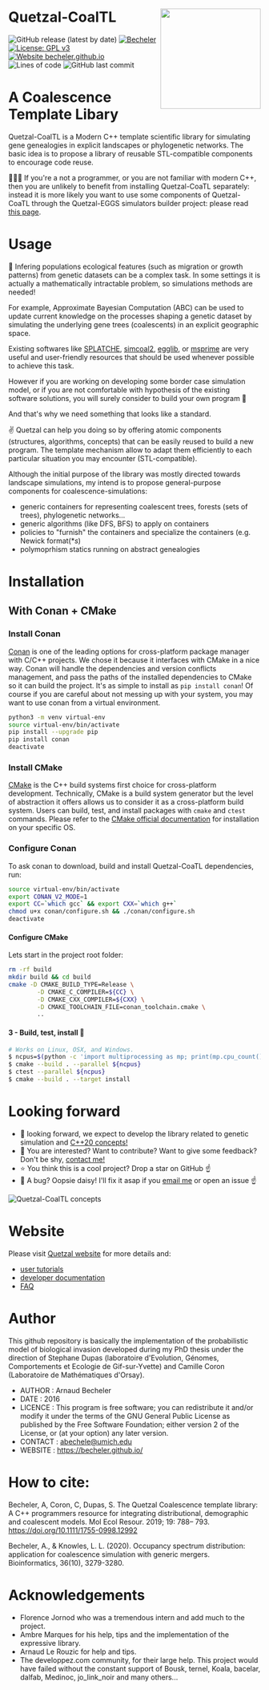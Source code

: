 # Quetzal-CoalTL <img align="right" width="200" src="https://github.com/Becheler/quetzal-CoalTL/blob/media/quetzal.png">

![GitHub release (latest by date)](https://img.shields.io/github/v/release/Becheler/quetzal-CoalTL)
[![Becheler](https://circleci.com/gh/Becheler/quetzal-CoaTL.svg?style=shield)](https://app.circleci.com/pipelines/github/Becheler/quetzal-CoaTL)
[![License: GPL v3](https://img.shields.io/badge/License-GPL%20v3-blue.svg)](https://www.gnu.org/licenses/gpl-3.0)
[![Website becheler.github.io](https://img.shields.io/website-up-down-green-red/https/becheler.github.io.svg)](https://becheler.github.io/softwares/quetzal-CoalTL/home/)
![Lines of code](https://img.shields.io/tokei/lines/github/Becheler/quetzal-CoalTL)
![GitHub last commit](https://img.shields.io/github/last-commit/Becheler/quetzal-CoalTL)

# A Coalescence Template Libary

Quetzal-CoalTL is a Modern C++ template scientific library for
simulating gene genealogies in explicit landscapes or phylogenetic networks. The basic
idea is to propose a library of reusable STL-compatible components to encourage
code reuse.

:egg::egg::egg:  If you're a not a programmer, or you are not familiar with modern C++,
then you are unlikely to benefit from installing Quetzal-CoaTL separately: instead it is more
likely you want to use some components of Quetzal-CoaTL through the Quetzal-EGGS simulators builder project:
please read [this page](https://github.com/Becheler/quetzal-EGGS).

# Usage

:seedling: Infering populations ecological features (such as migration or growth
patterns) from genetic datasets can be a complex task. In some settings it is
actually a mathematically intractable problem, so simulations methods are needed!

For example, Approximate Bayesian Computation (ABC) can be used to update current
knowledge on the processes shaping a genetic dataset by simulating the underlying
gene trees (coalescents) in an explicit geographic space.

Existing softwares like
[SPLATCHE](http://splatche.com/),
[simcoal2](http://cmpg.unibe.ch/software/simcoal2/),
[egglib](http://mycor.nancy.inra.fr/egglib/index.html), or
[msprime](http://msprime.readthedocs.io/en/stable/index.html) are very useful and
user-friendly resources that should be used whenever possible to achieve this task.

However if you are working on developing some border case simulation model, or
if you are not comfortable with hypothesis of the existing software solutions,
you will surely consider to build your own program :grimacing:

And that's why we need something that looks like a standard.

:v: Quetzal can help you doing so by offering atomic components (structures,
algorithms, concepts) that can be easily reused to build a new program.
The template mechanism allow to adapt them efficiently to each particular situation
you may encounter (STL-compatible).

Although the initial purpose of the library was mostly directed towards landscape
simulations, my intend is to propose general-purpose components for coalescence-simulations:
- generic containers for representing coalescent trees, forests (sets of trees), phylogenetic networks...
- generic algorithms (like DFS, BFS) to apply on containers
- policies to "furnish" the containers and specialize the containers (e.g. Newick format(**s*)
- polymoprhism statics running on abstract genealogies

# Installation

## With Conan + CMake

### Install Conan

[Conan](https://conan.io/) is one of the leading options for cross-platform package
manager with C/C++ projects. We chose it because it interfaces with CMake in a nice
way. Conan will handle the dependencies and version conflicts management, and pass
the paths of the installed dependencies to CMake so it can build the project. It's
as simple to install as `pip install conan`! Of course if you are careful about not messing
up with your system, you may want to use conan from a virtual environment.

```bash
python3 -m venv virtual-env
source virtual-env/bin/activate
pip install --upgrade pip
pip install conan
deactivate
```

### Install CMake

[CMake](https://cmake.org/cmake/help/latest/manual/cmake.1.html) is the C++ build
systems first choice for cross-platform development. Technically, CMake is a build
system generator but the level of abstraction it offers allows us to consider it as a cross-platform build system.
Users can build, test, and install packages with `cmake` and `ctest` commands.
Please refer to the [CMake official documentation](https://cmake.org/install/)
for installation on your specific OS.

### Configure Conan

To ask conan to download, build and install Quetzal-CoaTL dependencies, run:

```bash
source virtual-env/bin/activate
export CONAN_V2_MODE=1
export CC=`which gcc` && export CXX=`which g++`
chmod u+x conan/configure.sh && ./conan/configure.sh
deactivate
```

#### Configure CMake

Lets start in the project root folder:

```bash
rm -rf build
mkdir build && cd build
cmake -D CMAKE_BUILD_TYPE=Release \
        -D CMAKE_C_COMPILER=${CC} \
        -D CMAKE_CXX_COMPILER=${CXX} \
        -D CMAKE_TOOLCHAIN_FILE=conan_toolchain.cmake \
        ..
```

#### 3 - Build, test, install :rocket:

```bash
# Works on Linux, OSX, and Windows.
$ ncpus=$(python -c 'import multiprocessing as mp; print(mp.cpu_count())')
$ cmake --build . --parallel ${ncpus}
$ ctest --parallel ${ncpus}
$ cmake --build . --target install
```


# Looking forward

- :crystal_ball: looking forward, we expect to develop the library related to genetic simulation and [C++20 concepts!](https://en.cppreference.com/w/cpp/language/constraints)
- :email: You are interested? Want to contribute? Want to give some feedback? Don't be shy, [contact me!](https://lsa.umich.edu/eeb/people/postdoctoral-fellows/arnaud-becheler.html)
- :star: You think this is a cool project? Drop a star on GitHub :point_up:
- :bug: A bug? Oopsie daisy! I'll fix it asap if you [email me](https://lsa.umich.edu/eeb/people/postdoctoral-fellows/arnaud-becheler.html) or open an issue :point_up:

![Quetzal-CoalTL concepts](https://github.com/Becheler/quetzal-CoalTL/blob/media/quetzal_scheme.png)

# Website

Please visit [Quetzal website](https://becheler.github.io/softwares/quetzal-CoalTL/home/) for more details and:
 - [user tutorials](https://becheler.github.io/softwares/quetzal-CoalTL/tutorials/)
 - [developer documentation](https://becheler.github.io/softwares/quetzal-CoalTL/API/html/index.html)
 - [FAQ](https://becheler.github.io/softwares/quetzal-CoalTL/FAQ/)

# Author

This github repository is basically the implementation of the probabilistic model of biological invasion developed during my PhD thesis under the direction of Stephane Dupas (laboratoire d'Evolution, Génomes, Comportements et Ecologie de Gif-sur-Yvette) and Camille Coron (Laboratoire de Mathématiques d'Orsay).

- AUTHOR : Arnaud Becheler
- DATE   : 2016
- LICENCE : This program is free software; you can redistribute it and/or modify it under the terms of the GNU General Public License as published by the Free Software Foundation; either version 2 of the License, or (at your option) any later version.
- CONTACT : abechele@umich.edu
- WEBSITE : https://becheler.github.io/

# How to cite:

Becheler, A, Coron, C, Dupas, S. The Quetzal Coalescence template library: A C++ programmers resource for integrating distributional, demographic and coalescent models. Mol Ecol Resour. 2019; 19: 788– 793. https://doi.org/10.1111/1755-0998.12992

Becheler, A., & Knowles, L. L. (2020). Occupancy spectrum distribution: application for coalescence simulation with generic mergers. Bioinformatics, 36(10), 3279-3280.

# Acknowledgements

- Florence Jornod who was a tremendous intern and add much to the project.
- Ambre Marques for his help, tips and the implementation of the expressive library.
- Arnaud Le Rouzic for help and tips.
- The developpez.com community, for their large help. This project would have failed without the constant support of Bousk, ternel, Koala, bacelar, dalfab, Medinoc, jo_link_noir and many others...
